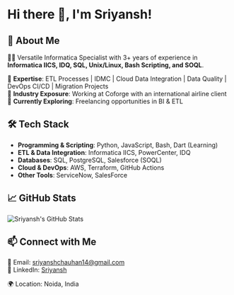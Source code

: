 # Hi there 👋, I'm Sriyansh!

## 🚀 About Me

👨‍💻 Versatile Informatica Specialist with 3+ years of experience in **Informatica IICS, IDQ, SQL, Unix/Linux, Bash Scripting, and SOQL**. 

🔹 **Expertise**: ETL Processes | IDMC | Cloud Data Integration | Data Quality | DevOps CI/CD | Migration Projects  
🔹 **Industry Exposure**: Working at Coforge with an international airline client  
🔹 **Currently Exploring**: Freelancing opportunities in BI & ETL

## 🛠️ Tech Stack

- **Programming & Scripting**: Python, JavaScript, Bash, Dart (Learning)
- **ETL & Data Integration**: Informatica IICS, PowerCenter, IDQ
- **Databases**: SQL, PostgreSQL, Salesforce (SOQL)
- **Cloud & DevOps**: AWS, Terraform, GitHub Actions
- **Other Tools**: ServiceNow, SalesForce

## 📈 GitHub Stats

![Sriyansh's GitHub Stats](https://github-readme-stats.vercel.app/api?username=SRI2914&show_icons=true&theme=radical)

## 📫 Connect with Me

📧 Email: [sriyanshchauhan14@gmail.com](mailto:sriyanshchauhan14@gmail.com)  
💼 LinkedIn: [Sriyansh](https://www.linkedin.com/in/sriyansh-kumar-b699958b)

🌍 Location: Noida, India

